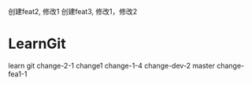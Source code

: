 创建feat2, 修改1
创建feat3, 修改1，修改2



# LearnGit
learn git
change-2-1
change1
change-1-4
change-dev-2
master
change-fea1-1

